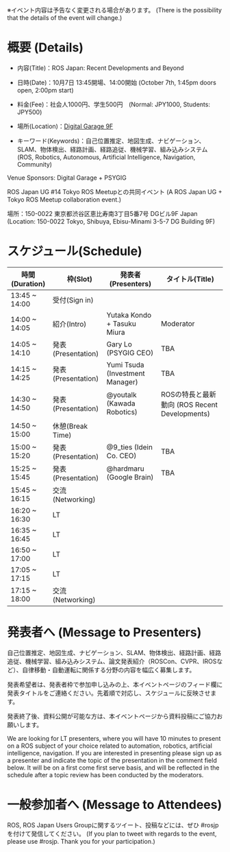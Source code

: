 ※イベント内容は予告なく変更される場合があります。
(There is the possibility that the details of the event will change.)

# 概要 (Details)

- 内容(Title)：ROS Japan: Recent Developments and Beyond
- 日時(Date)：10月7日 13:45開場、14:00開始 (October 7th, 1:45pm doors open, 2:00pm start)
- 料金(Fee)：社会人1000円、学生500円　(Normal: JPY1000, Students: JPY500)
- 場所(Location)：[Digital Garage
  9F](https://www.google.co.jp/maps/place/3+Chome-5-7+Ebisuminami,+Shibuya-ku,+T%C5%8Dky%C5%8D-to+150-0022/@35.6462807,139.7016152,17z/data=!4m13!1m7!3m6!1s0x60188b465fc04f0b:0x346d0cf0125cbe89!2s3+Chome-5-7+Ebisuminami,+Shibuya-ku,+T%C5%8Dky%C5%8D-to+150-0022!3b1!8m2!3d35.6462764!4d139.7038039!3m4!1s0x60188b465fc04f0b:0x346d0cf0125cbe89!8m2!3d35.6462764!4d139.7038039?hl=jp)

- キーワード(Keywords)：自己位置推定、地図生成、ナビゲーション、SLAM、物体検出、経路計画、経路追従、機械学習、組み込みシステム
  (ROS, Robotics, Autonomous, Artificial Intelligence, Navigation, Community)


Venue Sponsors: Digital Garage + PSYGIG

ROS Japan UG #14 Tokyo ROS Meetupとの共同イベント
(A ROS Japan UG + Tokyo ROS Meetup collaboration event.)

場所：150-0022 東京都渋谷区恵比寿南3丁目5番7号 DGビル9F Japan
(Location: 150-0022 Tokyo, Shibuya, Ebisu-Minami 3-5-7 DG Building 9F)

# スケジュール(Schedule)

時間(Duration) |　枠(Slot)  | 発表者(Presenters) | タイトル(Title)
------|---------------|---------|----
13:45 ~ 14:00 | 受付(Sign in) |  |
14:00 ~ 14:05 | 紹介(Intro) | Yutaka Kondo + Tasuku Miura | Moderator |
14:05 ~ 14:10 | 発表(Presentation) | Gary Lo (PSYGIG CEO) | TBA | 
14:15 ~ 14:25 | 発表(Presentation) | Yumi Tsuda (Investment Manager) | TBA |
14:30 ~ 14:50 | 発表(Presentation) | @youtalk (Kawada Robotics) | ROSの特長と最新動向 (ROS Recent Developments) |
14:50 ~ 15:00 | 休憩(Break Time) | |
15:00 ~ 15:20 | 発表(Presentation) | @9_ties (Idein Co. CEO) | TBA |
15:25 ~ 15:45 | 発表(Presentation) | @hardmaru (Google Brain) | TBA |
15:45 ~ 16:15 | 交流(Networking) | | |
16:20 ~ 16:30 | LT 　| | |
16:35 ~ 16:45 | LT 　| | |
16:50 ~ 17:00 | LT 　| | |
17:05 ~ 17:15 | LT 　| | |
17:15 ~ 18:00 | 交流(Networking) | | |

# 発表者へ (Message to Presenters)

自己位置推定、地図生成、ナビゲーション、SLAM、物体検出、経路計画、経路追従、機械学習、組み込みシステム、論文発表紹介（ROSCon、CVPR、IROSなど）、自律移動・自動運転に関係する分野の内容を幅広く募集します。

発表希望者は、発表者枠で参加申し込みの上、本イベントページのフィード欄に発表タイトルをご連絡ください。先着順で対応し、スケジュールに反映させます。

発表終了後、資料公開が可能な方は、本イベントページから資料投稿にご協力お願いします。

We are looking for LT presenters, where you will have 10 minutes to present on a ROS subject of your choice related to automation, robotics, artificial intelligence, navigation. If you are interested in presenting please sign up as a presenter and indicate the topic of the presentation in the comment field below. It will be on a first come first serve basis, and will be reflected in the schedule after a topic review has been conducted by the moderators.


# 一般参加者へ (Message to Attendees)
ROS, ROS Japan Users Groupに関するツイート、投稿などには、ぜひ #rosjp を付けて発信してください。
(If you plan to tweet with regards to the event, please use #rosjp. Thank you for your participation.)
